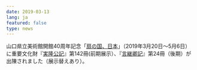 ```yaml
---
date: 2019-03-13
lang: ja
featured: false
type: news
---
```

山口県立美術館開館40周年記念「<a href="http://yma-ougi.com/" target="_blank">扇の国、日本</a>」（2019年3月20日～5月6日）に重要文化財『<a href="https://clioimg.hi.u-tokyo.ac.jp/viewer/image/idata/000/0673/6/142/10000004.jpg" target="_blank">実隆公記</a>』第142冊(前期展示）、『<a href="https://clioimg.hi.u-tokyo.ac.jp/viewer/image/idata/000/_000ki_42/1/24/10000004.jpg" target="_blank">言継卿記</a>』第24冊（後期）が出陳されました（展示替えあり）。
